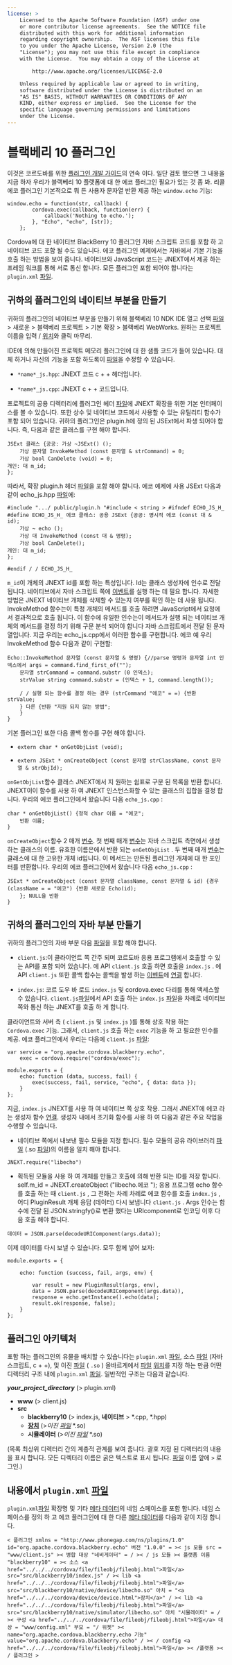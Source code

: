 ```yaml
---
license: >
    Licensed to the Apache Software Foundation (ASF) under one
    or more contributor license agreements.  See the NOTICE file
    distributed with this work for additional information
    regarding copyright ownership.  The ASF licenses this file
    to you under the Apache License, Version 2.0 (the
    "License"); you may not use this file except in compliance
    with the License.  You may obtain a copy of the License at

        http://www.apache.org/licenses/LICENSE-2.0

    Unless required by applicable law or agreed to in writing,
    software distributed under the License is distributed on an
    "AS IS" BASIS, WITHOUT WARRANTIES OR CONDITIONS OF ANY
    KIND, either express or implied.  See the License for the
    specific language governing permissions and limitations
    under the License.
---
```


# 블랙베리 10 플러그인

이것은 코르도바를 위한 <a href="../../hybrid/plugins/index.html">플러그인 개발 <a href="../../../index.html">가이드</a></a>의 연속 이다. 일단 검토 했으면 그 내용을 지금 하자 우리가 블랙베리 10 플랫폼에 대 한 에코 플러그인 필요가 있는 것 좀 봐. 리콜 에코 플러그인 기본적으로 뭐 든 사용자 문자열 반환 제공 하는 `window.echo` 기능:

    window.echo = function(str, callback) {
            cordova.exec(callback, function(err) {
                callback('Nothing to echo.');
            }, "Echo", "echo", [str]);
        };
    

Cordova에 대 한 네이티브 BlackBerry 10 플러그인 자바 스크립트 코드를 포함 하 고 네이티브 코드 포함 될 수도 있습니다. 에코 플러그인 예제에서는 자바에서 기본 기능을 호출 하는 방법을 보여 줍니다. 네이티브와 JavaScript 코드는 JNEXT에서 제공 하는 프레임 워크를 통해 서로 통신 합니다. 모든 플러그인 포함 되어야 합니다는 `plugin.xml` <a href="../../../cordova/file/fileobj/fileobj.html">파일</a>.

## 귀하의 플러그인의 네이티브 부분을 만들기

귀하의 플러그인의 네이티브 부분을 만들기 위해 블랙베리 10 NDK IDE 열고 선택 <a href="../../../cordova/file/fileobj/fileobj.html">파일</a> > 새로운 > 블랙베리 프로젝트 > 기본 확장 > 블랙베리 WebWorks. 원하는 프로젝트 이름을 입력 / <a href="../../../cordova/geolocation/Position/position.html">위치</a>와 클릭 마무리.

IDE에 의해 만들어진 프로젝트 메모리 플러그인에 대 한 샘플 코드가 들어 있습니다. 대체 하거나 자신의 기능을 포함 하도록이 <a href="../../../cordova/file/fileobj/fileobj.html">파일</a>을 수정할 수 있습니다.

*   `*name*_js.hpp`: JNEXT 코드 c + + 헤더입니다.

*   `*name*_js.cpp`: JNEXT c + + 코드입니다.

프로젝트의 공용 디렉터리에 플러그인 헤더 <a href="../../../cordova/file/fileobj/fileobj.html">파일</a>에 JNEXT 확장을 위한 기본 인터페이스를 볼 수 있습니다. 또한 상수 및 네이티브 코드에서 사용할 수 있는 유틸리티 함수가 포함 되어 있습니다. 귀하의 플러그인은 plugin.h에 정의 된 JSExt에서 파생 되어야 합니다. 즉, 다음과 같은 클래스를 구현 해야 합니다.

    JSExt 클래스 {공공: 가상 ~JSExt() ();
        가상 문자열 InvokeMethod (const 문자열 & strCommand) = 0;
        가상 bool CanDelete (void) = 0;
    개인: 대 m_id;
    };
    

따라서, 확장 plugin.h 헤더 <a href="../../../cordova/file/fileobj/fileobj.html">파일</a>을 포함 해야 합니다. 에코 예제에 사용 JSExt 다음과 같이 echo_js.hpp <a href="../../../cordova/file/fileobj/fileobj.html">파일</a>에:

    #include ".../ public/plugin.h "#include < string > #ifndef ECHO_JS_H_ #define ECHO_JS_H_ 에코 클래스: 공용 JSExt {공공: 명시적 에코 (const 대 & id);
        가상 ~ echo ();
        가상 대 InvokeMethod (const 대 & 명령);
        가상 bool CanDelete();
    개인: 대 m_id;
    };
    
    #endif / / ECHO_JS_H_
    

`m_id`이 개체의 JNEXT id를 포함 하는 특성입니다. Id는 클래스 생성자에 인수로 전달 됩니다. 네이티브에서 자바 스크립트 쪽에 <a href="../../../cordova/events/events.html">이벤트</a>를 실행 하는 데 필요 합니다. 자세한 방법은 JNEXT 네이티브 개체를 삭제할 수 있는지 여부를 확인 하는 데 사용 됩니다. InvokeMethod 함수는이 특정 개체의 메서드를 호출 하려면 JavaScript에서 요청에서 결과적으로 호출 됩니다. 이 함수에 유일한 인수는이 메서드가 실행 되는 네이티브 개체의 메서드를 결정 하기 위해 구문 분석 되어야 합니다 자바 스크립트에서 전달 된 문자열입니다. 지금 우리는 echo_js.cpp에서 이러한 함수를 구현합니다. 에코 예 우리 InvokeMethod 함수 다음과 같이 구현할:

    Echo::InvokeMethod 문자열 (const 문자열 & 명령) {//parse 명령과 문자열 int 인덱스에서 args = command.find_first_of("");
        문자열 strCommand = command.substr (0 인덱스);
        strValue string command.substr = (인덱스 + 1, command.length());
    
        / / 실행 되는 함수를 결정 하는 경우 (strCommand "에코" = =) {반환 strValue;
        } 다른 {반환 "지원 되지 않는 방법";
        }
    }
    

기본 플러그인 또한 다음 콜백 함수를 구현 해야 합니다.

*   `extern char * onGetObjList (void);`

*   `extern JSExt * onCreateObject (const 문자열 strClassName, const 문자열 & strObjId);`

`onGetObjList`함수 클래스 JNEXT에서 지 원하는 쉼표로 구분 된 목록을 반환 합니다. JNEXT이이 함수를 사용 하 여 JNEXT 인스턴스화할 수 있는 클래스의 집합을 결정 합니다. 우리의 에코 플러그인에서 왔습니다 다음 `echo_js.cpp` :

    char * onGetObjList() {정적 char 이름 = "에코";
        반환 이름;
    }
    

`onCreateObject`함수 2 매개 <a href="../../../plugin_ref/spec.html">변수</a>. 첫 번째 매개 <a href="../../../plugin_ref/spec.html">변수</a>는 자바 스크립트 측면에서 생성 하는 클래스의 이름. 유효한 이름은에서 반환 되는 `onGetObjList` . 두 번째 매개 <a href="../../../plugin_ref/spec.html">변수</a>는 클래스에 대 한 고유한 개체 id입니다. 이 메서드는 만든된 플러그인 개체에 대 한 포인터를 반환합니다. 우리의 에코 플러그인에서 왔습니다 다음 `echo_js.cpp` :

    JSExt * onCreateObject (const 문자열 className, const 문자열 & id) {경우 (className = = "에코") {반환 새로운 Echo(id);
        }; NULL을 반환
    }
    

## 귀하의 플러그인의 자바 부분 만들기

귀하의 플러그인의 자바 부분 다음 <a href="../../../cordova/file/fileobj/fileobj.html">파일</a>을 포함 해야 합니다.

*   `client.js`:이 클라이언트 쪽 간주 되며 코르도바 응용 프로그램에서 호출할 수 있는 API를 포함 되어 있습니다. 에 API `client.js` 호출 하면 호출을 `index.js` . 에 API `client.js` 또한 콜백 함수는 콜백을 발생 하는 <a href="../../../cordova/events/events.html">이벤트</a>에 <a href="../../../cordova/connection/connection.html">연결</a> 합니다.

*   `index.js`: 코르 도우 바 로드 `index.js` 및 cordova.exec 다리를 통해 액세스할 수 있습니다. `client.js`<a href="../../../cordova/file/fileobj/fileobj.html">파일</a>에서 API 호출 하는 `index.js` <a href="../../../cordova/file/fileobj/fileobj.html">파일</a>을 차례로 네이티브 쪽와 통신 하는 JNEXT를 호출 하 게 합니다.

클라이언트와 서버 측 ( `client.js` 및 `index.js` )를 통해 상호 작용 하는 `Cordova.exec` 기능. 그래서, `client.js` 호출 하는 `exec` 기능을 하 고 필요한 인수를 제공. 에코 플러그인에서 우리는 다음에 `client.js` <a href="../../../cordova/file/fileobj/fileobj.html">파일</a>:

    var service = "org.apache.cordova.blackberry.echo",
        exec = cordova.require("cordova/exec");
    
    module.exports = {
        echo: function (data, success, fail) {
            exec(success, fail, service, "echo", { data: data });
        }
    };
    

지금, `index.js` JNEXT를 사용 하 여 네이티브 쪽 상호 작용. 그래서 JNEXT에 에코 라는 생성자 함수 <a href="../../../cordova/connection/connection.html">연결</a>. 생성자 내에서 초기화 함수를 사용 하 여 다음과 같은 주요 작업을 수행할 수 있습니다.

*   네이티브 쪽에서 내보낸 필수 모듈을 지정 합니다. 필수 모듈의 공유 라이브러리 <a href="../../../cordova/file/fileobj/fileobj.html">파일</a> (.so <a href="../../../cordova/file/fileobj/fileobj.html">파일</a>)의 이름을 일치 해야 합니다.

`JNEXT.require("libecho")`

*   획득된 모듈을 사용 하 여 개체를 만들고 호출에 의해 반환 되는 ID를 저장 합니다. self.m_id = JNEXT.createObject ("libecho.에코 "); 응용 프로그램 echo 함수를 호출 하는 때 `client.js` , 그 전화는 차례 차례로 에코 함수를 호출 `index.js` , 어디 PluginResult 개체 응답 (데이터) 다시 보냅니다 `client.js` . Args 인수는 함수에 전달 된 JSON.stringfy()로 변환 했다는 URIcomponent로 인코딩 이후 다음 호출 해야 합니다.

`데이터 = JSON.parse(decodeURIComponent(args.data));`

이제 데이터를 다시 보낼 수 있습니다. 모두 함께 넣어 보자:

    module.exports = {
    
        echo: function (success, fail, args, env) {
    
            var result = new PluginResult(args, env),
            data = JSON.parse(decodeURIComponent(args.data)),
            response = echo.getInstance().echo(data);
            result.ok(response, false);
        }
    };
    

## 플러그인 아키텍처

포함 하는 플러그인의 유물을 배치할 수 있습니다는 `plugin.xml` <a href="../../../cordova/file/fileobj/fileobj.html">파일</a>, 소스 <a href="../../../cordova/file/fileobj/fileobj.html">파일</a> (자바 스크립트, c + +), 및 이진 <a href="../../../cordova/file/fileobj/fileobj.html">파일</a> ( `.so` ) 올바르게에서 <a href="../../../cordova/file/fileobj/fileobj.html">파일</a> <a href="../../../cordova/geolocation/Position/position.html">위치</a>를 지정 하는 만큼 어떤 디렉터리 구조 내에 `plugin.xml` <a href="../../../cordova/file/fileobj/fileobj.html">파일</a>. 일반적인 구조는 다음과 같습니다.

***your\_project\_directory*** (> plugin.xml)

*   **www** (> client.js)
*   **src** 
    *   **blackberry10** (> index.js, **네이티브** > *.cpp, *.hpp)
    *   **<a href="../../../cordova/device/device.html">장치</a>** (>*이진 <a href="../../../cordova/file/fileobj/fileobj.html">파일</a>* *.so)
    *   **시뮬레이터** (>*이진 <a href="../../../cordova/file/fileobj/fileobj.html">파일</a>* *.so)

(목록 최상위 디렉터리 간의 계층적 관계를 보여 줍니다. 괄호 지정 된 디렉터리의 내용을 표시 합니다. 모든 디렉터리 이름은 굵은 텍스트로 표시 됩니다. <a href="../../../cordova/file/fileobj/fileobj.html">파일</a> 이름 앞에 `>` 로그인.)

## 내용에서 `plugin.xml` <a href="../../../cordova/file/fileobj/fileobj.html">파일</a>

`plugin.xml`<a href="../../../cordova/file/fileobj/fileobj.html">파일</a> 확장명 및 기타 <a href="../../../cordova/file/metadata/metadata.html">메타 데이터</a>의 네임 스페이스를 포함 합니다. 네임 스페이스를 정의 하 고 에코 플러그인에 대 한 다른 <a href="../../../cordova/file/metadata/metadata.html">메타 데이터</a>를 다음과 같이 지정 합니다.

    < 플러그인 xmlns = "http://www.phonegap.com/ns/plugins/1.0" id="org.apache.cordova.blackberry.echo" 버전 "1.0.0" = >< js 모듈 src = "www/client.js" >< 병합 대상 "네비게이터" = / >< / js 모듈 >< 플랫폼 이름 "blackberry10" = >< 소스 <a href="../../../cordova/file/fileobj/fileobj.html">파일</a> src="src/blackberry10/index.js" / >< lib <a href="../../../cordova/file/fileobj/fileobj.html">파일</a> src="src/blackberry10/native/device/libecho.so" 아치 = "<a href="../../../cordova/device/device.html">장치</a>" / >< lib <a href="../../../cordova/file/fileobj/fileobj.html">파일</a> src="src/blackberry10/native/simulator/libecho.so" 아치 "시뮬레이터" = / >< 구성 <a href="../../../cordova/file/fileobj/fileobj.html">파일</a> 대상 = "www/config.xml" 부모 = "/ 위젯" >< name="org.apache.cordova.blackberry.echo 기능" value="org.apache.cordova.blackberry.echo" / >< / config <a href="../../../cordova/file/fileobj/fileobj.html">파일</a> >< /플랫폼 >< / 플러그인 >